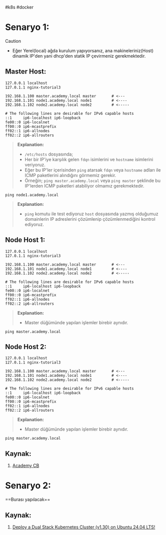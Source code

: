 #k8s #docker 
# Senaryo 1:


> [!CAUTION]
> + Eğer Yerel(local) ağda kurulum yapıyorsanız, ana makineleriniz(Host) dinamik IP'den yani dhcp'den statik IP çevirmeniz gerekmektedir.

## Master Host:

```dns
127.0.0.1 localhost
127.0.1.1 nginx-tutorial3

192.168.1.100 master.academy.local master       # <---
192.168.1.101 node1.academy.local node1         # <----
192.168.1.102 node2.academy.local node2         # <-----

# The following lines are desirable for IPv6 capable hosts
::1     ip6-localhost ip6-loopback
fe00::0 ip6-localnet
ff00::0 ip6-mcastprefix
ff02::1 ip6-allnodes
ff02::2 ip6-allrouters
```
> **Explanation:**
> + `/etc/hosts` dosyasında;
> + Her bir IP'iye karşılık gelen `fdqn` isimlerini ve `hostname` isimlerini veriyoruz. 
> + Eğer bu IP'ler içerisinden `ping` atarsak `fdqn` veya `hostname` adları ile ICMP paketlerini alındığını görmemiz gerekir.
> + Örneğin; `ping master.academy.local` veya `ping master` şeklinde bu IP'lerden ICMP paketleri atabiliyor olmamız gerekmektedir. 

```shell
ping node1.academy.local
```
> **Explanation:**
> + `ping` komutu ile test ediyoruz `host` dosyasında yazmış olduğumuz domainlerin IP adreslerini çözümlenip çözümlenmediğini kontrol ediyoruz.
## Node Host 1:

```dns
127.0.0.1 localhost
127.0.1.1 nginx-tutorial3

192.168.1.100 master.academy.local master       # <---
192.168.1.101 node1.academy.local node1         # <----
192.168.1.102 node2.academy.local node2         # <-----

# The following lines are desirable for IPv6 capable hosts
::1     ip6-localhost ip6-loopback
fe00::0 ip6-localnet
ff00::0 ip6-mcastprefix
ff02::1 ip6-allnodes
ff02::2 ip6-allrouters
```
> **Explanation:**
> + Master düğümünde yapılan işlemler birebir aynıdır.

```shell
ping master.academy.local
```
## Node Host 2:

```dns
127.0.0.1 localhost
127.0.1.1 nginx-tutorial3

192.168.1.100 master.academy.local master       # <---
192.168.1.101 node1.academy.local node1         # <----
192.168.1.102 node2.academy.local node2         # <-----

# The following lines are desirable for IPv6 capable hosts
::1     ip6-localhost ip6-loopback
fe00::0 ip6-localnet
ff00::0 ip6-mcastprefix
ff02::1 ip6-allnodes
ff02::2 ip6-allrouters
```
> **Explanation:**
> + Master düğümünde yapılan işlemler birebir aynıdır.

```shell
ping master.academy.local
```

## Kaynak:
1. [Academy CB](https://www.youtube.com/watch?v=ZuwroGhhPc4&list=PL_WRo6uz2NWWfuLNIw24YxnPO2e6dD6sP&index=2)

# Senaryo 2:

==Burası yapılacak==

## Kaynak:
1. [Deploy a Dual Stack Kubernetes Cluster (v1.30) on Ubuntu 24.04 LTS!](https://www.youtube.com/watch?v=96mqy5iCjoA)